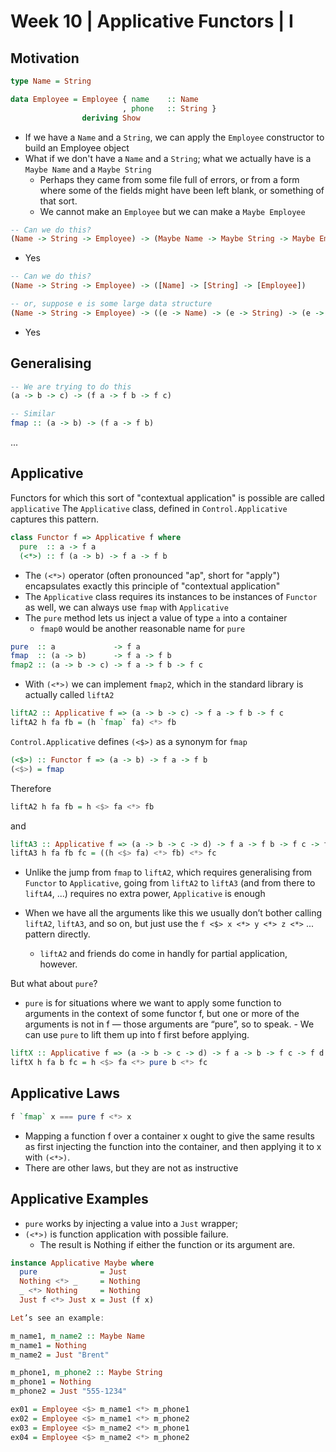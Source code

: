 # Week 10 | Applicative Functors | I

## Motivation

```haskell
type Name = String

data Employee = Employee { name    :: Name
                         , phone   :: String }
                deriving Show
```
- If we have a `Name` and a `String`, we can apply the `Employee` constructor to build an Employee object
- What if we don't have a `Name` and a `String`; what we actually have is a `Maybe Name` and a `Maybe String`
  - Perhaps they came from some file full of errors, or from a form where some of the fields might have been left blank, or something of that sort. 
  - We cannot make an `Employee` but we can make a `Maybe Employee`

```haskell
-- Can we do this?
(Name -> String -> Employee) -> (Maybe Name -> Maybe String -> Maybe Employee)
```
- Yes

```haskell
-- Can we do this?
(Name -> String -> Employee) -> ([Name] -> [String] -> [Employee])

-- or, suppose e is some large data structure
(Name -> String -> Employee) -> ((e -> Name) -> (e -> String) -> (e -> Employee))
```
- Yes




## Generalising

```haskell
-- We are trying to do this
(a -> b -> c) -> (f a -> f b -> f c)

-- Similar
fmap :: (a -> b) -> (f a -> f b)
```

...

## Applicative

Functors for which this sort of "contextual application" is possible are called `applicative`
The `Applicative` class, defined in `Control.Applicative` captures this pattern.

```haskell
class Functor f => Applicative f where
  pure  :: a -> f a
  (<*>) :: f (a -> b) -> f a -> f b
```
- The `(<*>)` operator (often pronounced "ap", short for "apply") encapsulates exactly this principle of "contextual application"
- The `Applicative` class requires its instances to be instances of `Functor` as well, we can always use `fmap` with `Applicative`
- The `pure` method lets us inject a value of type `a` into a container
  - `fmap0` would be another reasonable name for `pure`


```haskell
pure  :: a             -> f a
fmap  :: (a -> b)      -> f a -> f b
fmap2 :: (a -> b -> c) -> f a -> f b -> f c
```
- With `(<*>)` we can implement `fmap2`, which in the standard library is actually called `liftA2`

```haskell
liftA2 :: Applicative f => (a -> b -> c) -> f a -> f b -> f c
liftA2 h fa fb = (h `fmap` fa) <*> fb
```

`Control.Applicative` defines `(<$>)` as a synonym for `fmap`

```haskell
(<$>) :: Functor f => (a -> b) -> f a -> f b
(<$>) = fmap
```

Therefore

```haskell
liftA2 h fa fb = h <$> fa <*> fb
```

and 

```haskell
liftA3 :: Applicative f => (a -> b -> c -> d) -> f a -> f b -> f c -> f d
liftA3 h fa fb fc = ((h <$> fa) <*> fb) <*> fc
```
- Unlike the jump from `fmap` to `liftA2`, which requires generalising from `Functor` to `Applicative`, going from `liftA2` to `liftA3` (and from there to `liftA4`, ...) requires no extra power, `Applicative` is enough

- When we have all the arguments like this we usually don’t bother calling `liftA2`, `liftA3`, and so on, but just use the `f <$> x <*> y <*> z <*>` ... pattern directly. 
  - `liftA2` and friends do come in handly for partial application, however.

But what about `pure`? 
- `pure` is for situations where we want to apply some function to arguments in the context of some functor f, but one or more of the arguments is not in f — those arguments are “pure”, so to speak. - We can use `pure` to lift them up into f first before applying. 

```haskell
liftX :: Applicative f => (a -> b -> c -> d) -> f a -> b -> f c -> f d
liftX h fa b fc = h <$> fa <*> pure b <*> fc
```

## Applicative Laws

```haskell
f `fmap` x === pure f <*> x
```

- Mapping a function f over a container x ought to give the same results as first injecting the function into the container, and then applying it to x with `(<*>)`.
- There are other laws, but they are not as instructive


## Applicative Examples

- `pure` works by injecting a value into a `Just` wrapper; 
- `(<*>)` is function application with possible failure.
  - The result is Nothing if either the function or its argument are.

```haskell
instance Applicative Maybe where
  pure              = Just
  Nothing <*> _     = Nothing
  _ <*> Nothing     = Nothing
  Just f <*> Just x = Just (f x)

Let’s see an example:

m_name1, m_name2 :: Maybe Name
m_name1 = Nothing
m_name2 = Just "Brent"

m_phone1, m_phone2 :: Maybe String
m_phone1 = Nothing
m_phone2 = Just "555-1234"

ex01 = Employee <$> m_name1 <*> m_phone1
ex02 = Employee <$> m_name1 <*> m_phone2
ex03 = Employee <$> m_name2 <*> m_phone1
ex04 = Employee <$> m_name2 <*> m_phone2
```